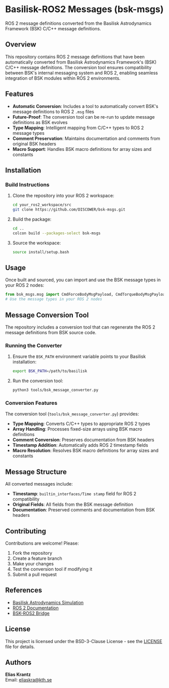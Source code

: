 # Basilisk-ROS2 Messages (bsk-msgs)

ROS 2 message definitions converted from the Basilisk Astrodynamics Framework (BSK) C/C++ message definitions.

## Overview

This repository contains ROS 2 message definitions that have been automatically converted from Basilisk Astrodynamics Framework's (BSK) C/C++ message definitions. The conversion tool ensures compatibility between BSK's internal messaging system and ROS 2, enabling seamless integration of BSK modules within ROS 2 environments.

## Features

- **Automatic Conversion**: Includes a tool to automatically convert BSK's message definitions to ROS 2 `.msg` files
- **Future-Proof**: The conversion tool can be re-run to update message definitions as BSK evolves
- **Type Mapping**: Intelligent mapping from C/C++ types to ROS 2 message types
- **Comment Preservation**: Maintains documentation and comments from original BSK headers
- **Macro Support**: Handles BSK macro definitions for array sizes and constants

## Installation

### Build Instructions

1. Clone the repository into your ROS 2 workspace:
   ```bash
   cd your_ros2_workspace/src
   git clone https://github.com/DISCOWER/bsk-msgs.git
   ```

2. Build the package:
   ```bash
   cd ..
   colcon build --packages-select bsk-msgs
   ```

3. Source the workspace:
   ```bash
   source install/setup.bash
   ```

## Usage

Once built and sourced, you can import and use the BSK message types in your ROS 2 nodes:

```python
from bsk_msgs.msg import CmdForceBodyMsgPayload, CmdTorqueBodyMsgPayload, SCStatesMsgPayload
# Use the message types in your ROS 2 nodes
```

## Message Conversion Tool

The repository includes a conversion tool that can regenerate the ROS 2 message definitions from BSK source code.

### Running the Converter

1. Ensure the `BSK_PATH` environment variable points to your Basilisk installation:
   ```bash
   export BSK_PATH=/path/to/basilisk
   ```

2. Run the conversion tool:
   ```bash
   python3 tools/bsk_message_converter.py
   ```

### Conversion Features

The conversion tool (`tools/bsk_message_converter.py`) provides:

- **Type Mapping**: Converts C/C++ types to appropriate ROS 2 types
- **Array Handling**: Processes fixed-size arrays using BSK macro definitions
- **Comment Conversion**: Preserves documentation from BSK headers
- **Timestamp Addition**: Automatically adds ROS 2 timestamp fields
- **Macro Resolution**: Resolves BSK macro definitions for array sizes and constants

## Message Structure

All converted messages include:
- **Timestamp**: `builtin_interfaces/Time stamp` field for ROS 2 compatibility
- **Original Fields**: All fields from the BSK message definition
- **Documentation**: Preserved comments and documentation from BSK headers

## Contributing

Contributions are welcome! Please:

1. Fork the repository
2. Create a feature branch
3. Make your changes
4. Test the conversion tool if modifying it
5. Submit a pull request

## References

- [Basilisk Astrodynamics Simulation](https://hanspeterschaub.info/basilisk/)
- [ROS 2 Documentation](https://www.ros.org/)
- [BSK-ROS2 Bridge](https://github.com/DISCOWER/bsk-ros2-bridge.git)

## License

This project is licensed under the BSD-3-Clause License - see the [LICENSE](LICENSE) file for details.

## Authors

**Elias Krantz**  
Email: eliaskra@kth.se

